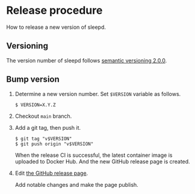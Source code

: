 Release procedure
=================

How to release a new version of sleepd.

## Versioning

The version number of sleepd follows [semantic versioning 2.0.0][semver].

## Bump version

1. Determine a new version number. Set `$VERSION` variable as follows.

    ```console
    $ VERSION=X.Y.Z
    ```

2. Checkout `main` branch.
3. Add a git tag, then push it.

    ```console
    $ git tag "v$VERSION"
    $ git push origin "v$VERSION"
    ```

    When the release CI is successful, the latest container image is uploaded to Docker Hub.
    And the new GitHub release page is created.

4. Edit [the GitHub release page](https://github.com/masa213f/sleepd/releases/latest).

    Add notable changes and make the page publish.

[semver]: https://semver.org/spec/v2.0.0.html
